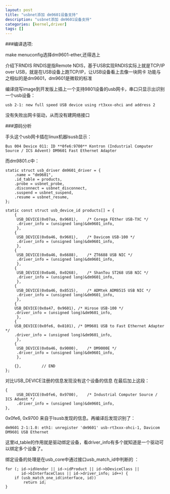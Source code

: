 ```yaml
---
layout: post
title: "usbnet添加 dm9601设备支持"
description: "usbnet添加 dm9601设备支持"
categories: [kernel,driver]
tags: []
---
```


###编译选项:

make menuconfig选择dm9601-ether,还得选上

介绍下RNDIS
RNDIS是指Remote NDIS，基于USB实现RNDIS实际上就是TCP/IP over USB，就是在USB设备上跑TCP/IP，让USB设备看上去像一块网卡
功能与之相似的是dm9601，dm9601是微软的标准

编译烧写image到开发版上插上一个支持9801设备的usb网卡，串口只显示出识别一个usb设备：

	usb 2-1: new full speed USB device using rt3xxx-ohci and address 2

没有失败出网卡驱动，从而没有建网络接口

###源码分析

手头这个usb网卡插在linux机器lsusb显示：

	Bus 004 Device 011: ID **0fe6:9700** Kontron (Industrial Computer Source / ICS Advent) DM9601 Fast Ethernet Adapter

而dm9801.c中：

	static struct usb_driver dm9601_driver = {
		.name = "dm9601",
		.id_table = products,
		.probe = usbnet_probe,
		.disconnect = usbnet_disconnect,
		.suspend = usbnet_suspend,
		.resume = usbnet_resume,
	};
	
	static const struct usb_device_id products[] = {
		{
		 USB_DEVICE(0x07aa, 0x9601),	/* Corega FEther USB-TXC */
		 .driver_info = (unsigned long)&dm9601_info,
		 },
		{
		 USB_DEVICE(0x0a46, 0x9601),	/* Davicom USB-100 */
		 .driver_info = (unsigned long)&dm9601_info,
		 },
		{
		 USB_DEVICE(0x0a46, 0x6688),	/* ZT6688 USB NIC */
		 .driver_info = (unsigned long)&dm9601_info,
		 },
		{
		 USB_DEVICE(0x0a46, 0x0268),	/* ShanTou ST268 USB NIC */
		 .driver_info = (unsigned long)&dm9601_info,
		 },
		{
		 USB_DEVICE(0x0a46, 0x8515),	/* ADMtek ADM8515 USB NIC */
		 .driver_info = (unsigned long)&dm9601_info,
		 },
		{
		USB_DEVICE(0x0a47, 0x9601),	/* Hirose USB-100 */
		.driver_info = (unsigned long)&dm9601_info,
		 },
		{
		USB_DEVICE(0x0fe6, 0x8101),	/* DM9601 USB to Fast Ethernet Adapter */
		.driver_info = (unsigned long)&dm9601_info,
		 },
		{
		 USB_DEVICE(0x0a46, 0x9000),	/* DM9000E */
		 .driver_info = (unsigned long)&dm9601_info,
		 },
		 
		{},			// END
	};


对比USB_DEVICE注册的信息发现没有这个设备的信息
在最后加上这段：

	{
		 USB_DEVICE(0x0fe6, 0x9700),	/* Industrial Computer Source / ICS Advent */
		 .driver_info = (unsigned long)&dm9601_info,
	},


0x0fe6, 0x9700 来自于lsusb发现的信息。再编译后发现识别了：

	dm9601 2-1:1.0: eth1: unregister 'dm9601' usb-rt3xxx-ohci-1, Davicom DM9601 USB Ethernet

这里id_table的作用就是驱动绑定设备，看driver\_info有多个就知道是一个驱动可以绑定多个设备了。

绑定设备的处理是在usb\_core中通过接口usb\_match\_id中判断的 ：

	for (; id->idVendor || id->idProduct || id->bDeviceClass ||
	       id->bInterfaceClass || id->driver_info; id++) {
		if (usb_match_one_id(interface, id))
			return id;
	}
